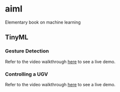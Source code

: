 # aiml

Elementary book on machine learning

## TinyML

### Gesture Detection

Refer to the video walkthrough [here](https://youtu.be/QQStjXyKg0M) to see a live demo.

### Controlling a UGV

Refer to the video walkthrough [here](https://youtu.be/xc3XCHuQWmU) to see a live demo.
